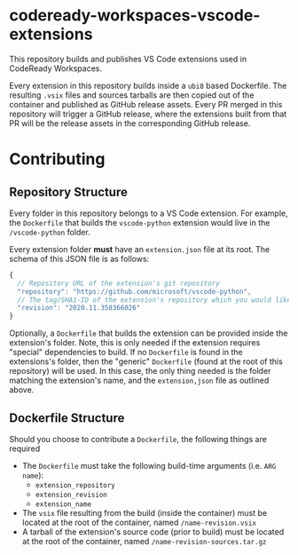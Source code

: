 # codeready-workspaces-vscode-extensions
This repository builds and publishes VS Code extensions used in CodeReady Workspaces.

Every extension in this repository builds inside a `ubi8` based Dockerfile. The resulting `.vsix` files and sources tarballs are then copied out of the container and published as GitHub release assets. Every PR merged in this repository will trigger a GitHub release, where the extensions built from that PR will be the release assets in the corresponding GitHub release.

# Contributing
## Repository Structure
Every folder in this repository belongs to a VS Code extension. For example, the `Dockerfile` that builds the `vscode-python` extension would live in the `/vscode-python` folder.

Every extension folder **must** have an `extension.json` file at its root. The schema of this JSON file is as follows:

```js
{
  // Repository URL of the extension's git repository
  "repository": "https://github.com/microsoft/vscode-python",
  // The tag/SHA1-ID of the extension's repository which you would like to build
  "revision": "2020.11.358366026"
}
```

Optionally, a `Dockerfile` that builds the extension can be provided inside the extension's folder. Note, this is only needed if the extension requires "special" dependencies to build. If no `Dockerfile` is found in the extensions's folder, then the "generic" `Dockerfile` (found at the root of this repository) will be used. In this case, the only thing needed is the folder matching the extension's name, and the `extension,json` file as outlined above.

## Dockerfile Structure
Should you choose to contribute a `Dockerfile`, the following things are required
* The `Dockerfile` must take the following build-time arguments (i.e. `ARG name`):
    * `extension_repository`
    * `extension_revision`
    * `extension_name`
* The `vsix` file resulting from the build (inside the container) must be located at the root of the container, named `/name-revision.vsix`
* A tarball of the extension's source code (prior to build) must be located at the root of the container, named `/name-revision-sources.tar.gz`